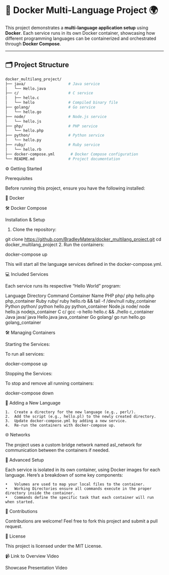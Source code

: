 # 🚀 **Docker Multi-Language Project** 🌍

This project demonstrates a **multi-language application setup** using **Docker**. Each service runs in its own Docker container, showcasing how different programming languages can be containerized and orchestrated through **Docker Compose**.

---

## 🗂️ **Project Structure**

```bash
docker_multilang_project/
├── java/                   # Java service
│   └── Hello.java
├── c/                      # C service
│   ├── hello.c
│   └── hello               # Compiled binary file
├── golang/                 # Go service
│   └── hello.go
├── node/                   # Node.js service
│   └── hello.js
├── php/                    # PHP service
│   └── hello.php
├── python/                 # Python service
│   └── hello.py
├── ruby/                   # Ruby service
│   └── hello.rb
├── docker-compose.yml       # Docker Compose configuration
└── README.md               # Project documentation

```

⚙️ Getting Started

Prerequisites

Before running this project, ensure you have the following installed:

🐳 Docker

🛠️ Docker Compose

Installation & Setup

1. Clone the repository:

git clone https://github.com/BradleyMatera/docker_multilang_project.git
cd docker_multilang_project
2. Run the containers:

docker-compose up

This will start all the language services defined in the docker-compose.yml.

💻 Included Services

Each service runs its respective “Hello World” program:

Language	Directory	Command	Container Name
PHP	php/	php hello.php	php_container
Ruby	ruby/	ruby hello.rb && tail -f /dev/null	ruby_container
Python	python/	python hello.py	python_container
Node.js	node/	node hello.js	nodejs_container
C	c/	gcc -o hello hello.c && ./hello	c_container
Java	java/	java Hello.java	java_container
Go	golang/	go run hello.go	golang_container

🛠️ Managing Containers

Starting the Services:

To run all services:

docker-compose up

Stopping the Services:

To stop and remove all running containers:

docker-compose down

📝 Adding a New Language

	1.	Create a directory for the new language (e.g., perl/).
	2.	Add the script (e.g., hello.pl) to the newly created directory.
	3.	Update docker-compose.yml by adding a new service.
	4.	Re-run the containers with docker-compose up.

🌐 Networks

The project uses a custom bridge network named asl_network for communication between the containers if needed.

🎯 Advanced Setup

Each service is isolated in its own container, using Docker images for each language. Here’s a breakdown of some key components:

	•	Volumes are used to map your local files to the container.
	•	Working Directories ensure all commands execute in the proper directory inside the container.
	•	Commands define the specific task that each container will run when started.

🤝 Contributions

Contributions are welcome! Feel free to fork this project and submit a pull request.

📄 License

This project is licensed under the MIT License.

📹 Link to Overview Video

Showcase Presentation Video
